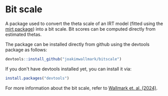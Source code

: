 # Bit scale
A package used to convert the theta scale of an IRT model (fitted using the [mirt package](https://cran.r-project.org/web/packages/mirt/index.html)) into a bit scale. Bit scores can be computed directly from estimated thetas.

The package can be installed directly from github using the devtools package as follows:
```R
devtools::install_github("joakimwallmark/bitscale")
```
If you don't have devtools installed yet, you can install it via:
```R
install.packages("devtools")
```

For more information about the bit scale, refer to [Wallmark et. al. (2024)](https://arxiv.org/abs/2410.01480).
